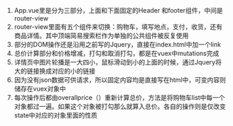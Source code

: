 1. App.vue里是分为三部分，上面和下面固定的Header 和footer组件，中间是router-view
2. router-view里面有五个组件来切换：购物车，填写地点，支付，收货，还有商品详情。其中顶端简易搜索栏作为单独的公共组件被反复使用
3. 部分的DOM操作还是沿用之前写的Jquery，直接在index.html中加一个link
4. 总价计算部分和价格增减，打勾和取消打勾，都是在vuex中mutations完成
5. 详情页中图片轮播是一大四小，鼠标滑动到小的上面的时候，通过Jquery将大的链接换成对应的小的链接
6. 因为没有json数据可供请求，所以固定内容均是直接写在html中，可变内容则储存在vuex对象中
7. 每次操作后都由overallprice（）重新计算总价，方法是将购物车list中每一个对象都过一遍。如果这个对象被打勾那么就算入总价。各自的操作则是仅改变state中对应的对象里面的性质
